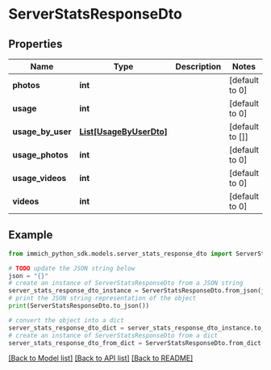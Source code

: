 # ServerStatsResponseDto


## Properties

Name | Type | Description | Notes
------------ | ------------- | ------------- | -------------
**photos** | **int** |  | [default to 0]
**usage** | **int** |  | [default to 0]
**usage_by_user** | [**List[UsageByUserDto]**](UsageByUserDto.md) |  | [default to []]
**usage_photos** | **int** |  | [default to 0]
**usage_videos** | **int** |  | [default to 0]
**videos** | **int** |  | [default to 0]

## Example

```python
from immich_python_sdk.models.server_stats_response_dto import ServerStatsResponseDto

# TODO update the JSON string below
json = "{}"
# create an instance of ServerStatsResponseDto from a JSON string
server_stats_response_dto_instance = ServerStatsResponseDto.from_json(json)
# print the JSON string representation of the object
print(ServerStatsResponseDto.to_json())

# convert the object into a dict
server_stats_response_dto_dict = server_stats_response_dto_instance.to_dict()
# create an instance of ServerStatsResponseDto from a dict
server_stats_response_dto_from_dict = ServerStatsResponseDto.from_dict(server_stats_response_dto_dict)
```
[[Back to Model list]](../README.md#documentation-for-models) [[Back to API list]](../README.md#documentation-for-api-endpoints) [[Back to README]](../README.md)


